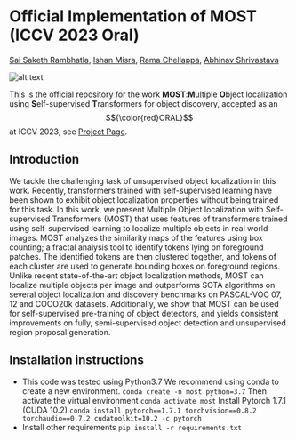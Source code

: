 # Official Implementation of MOST (ICCV 2023 Oral)
[Sai Saketh Rambhatla](https://rssaketh.github.io), [Ishan Misra](https://imisra.github.io), [Rama Chellappa](https://engineering.jhu.edu/faculty/rama-chellappa/), [Abhinav Shrivastava](https://www.cs.umd.edu/~abhinav/)

![alt text](https://github.com/rssaketh/MOST/blob/main/assets/teaser_nohuman.png?raw=true)

This is the official repository for the work **MOST**:**M**ultiple **O**bject localization using **S**elf-supervised **T**ransformers for object discovery, accepted as an $${\color{red}ORAL}$$ at ICCV 2023, see [Project Page](rssaketh.github.io/most).

## Introduction
We tackle the challenging task of unsupervised object localization in this work. Recently, transformers trained with self-supervised learning have been shown to exhibit object localization properties without being trained for this task. In this work, we present Multiple Object localization with Self-supervised Transformers (MOST) that uses features of transformers trained using self-supervised learning to localize multiple objects in real world images. MOST analyzes the similarity maps of the features using box counting; a fractal analysis tool to identify tokens lying on foreground patches. The identified tokens are then clustered together, and tokens of each cluster are used to generate bounding boxes on foreground regions. Unlike recent state-of-the-art object localization methods, MOST can localize multiple objects per image and outperforms SOTA algorithms on several object localization and discovery benchmarks on PASCAL-VOC 07, 12 and COCO20k datasets. Additionally, we show that MOST can be used for self-supervised pre-training of object detectors, and yields consistent improvements on fully, semi-supervised object detection and unsupervised region proposal generation.


## Installation instructions
- This code was tested using Python3.7
We recommend using conda to create a new environment.
```conda create -n most python=3.7```
Then activate the virtual environment
```conda activate most```
Install Pytorch 1.7.1 (CUDA 10.2)
``` conda install pytorch==1.7.1 torchvision==0.8.2 torchaudio==0.7.2 cudatoolkit=10.2 -c pytorch ```
- Install other requirements
```pip install -r requirements.txt```
